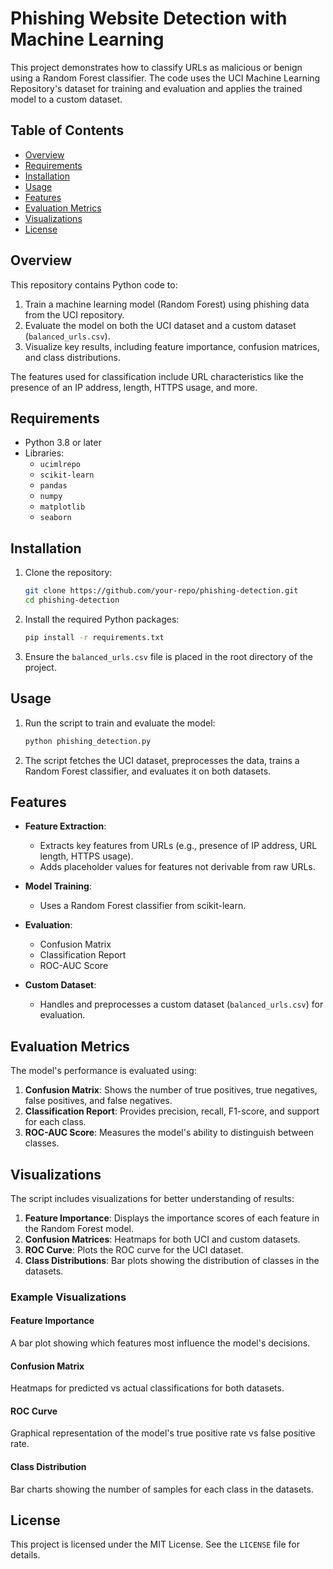 
# Phishing Website Detection with Machine Learning

This project demonstrates how to classify URLs as malicious or benign using a Random Forest classifier. The code uses the UCI Machine Learning Repository's dataset for training and evaluation and applies the trained model to a custom dataset.

## Table of Contents
- [Overview](#overview)
- [Requirements](#requirements)
- [Installation](#installation)
- [Usage](#usage)
- [Features](#features)
- [Evaluation Metrics](#evaluation-metrics)
- [Visualizations](#visualizations)
- [License](#license)

## Overview
This repository contains Python code to:
1. Train a machine learning model (Random Forest) using phishing data from the UCI repository.
2. Evaluate the model on both the UCI dataset and a custom dataset (`balanced_urls.csv`).
3. Visualize key results, including feature importance, confusion matrices, and class distributions.

The features used for classification include URL characteristics like the presence of an IP address, length, HTTPS usage, and more.

## Requirements
- Python 3.8 or later
- Libraries:
  - `ucimlrepo`
  - `scikit-learn`
  - `pandas`
  - `numpy`
  - `matplotlib`
  - `seaborn`

## Installation
1. Clone the repository:
   ```bash
   git clone https://github.com/your-repo/phishing-detection.git
   cd phishing-detection
   ```

2. Install the required Python packages:
   ```bash
   pip install -r requirements.txt
   ```

3. Ensure the `balanced_urls.csv` file is placed in the root directory of the project.

## Usage
1. Run the script to train and evaluate the model:
   ```bash
   python phishing_detection.py
   ```

2. The script fetches the UCI dataset, preprocesses the data, trains a Random Forest classifier, and evaluates it on both datasets.

## Features
- **Feature Extraction**:
  - Extracts key features from URLs (e.g., presence of IP address, URL length, HTTPS usage).
  - Adds placeholder values for features not derivable from raw URLs.

- **Model Training**:
  - Uses a Random Forest classifier from scikit-learn.

- **Evaluation**:
  - Confusion Matrix
  - Classification Report
  - ROC-AUC Score

- **Custom Dataset**:
  - Handles and preprocesses a custom dataset (`balanced_urls.csv`) for evaluation.

## Evaluation Metrics
The model's performance is evaluated using:
1. **Confusion Matrix**: Shows the number of true positives, true negatives, false positives, and false negatives.
2. **Classification Report**: Provides precision, recall, F1-score, and support for each class.
3. **ROC-AUC Score**: Measures the model's ability to distinguish between classes.

## Visualizations
The script includes visualizations for better understanding of results:
1. **Feature Importance**: Displays the importance scores of each feature in the Random Forest model.
2. **Confusion Matrices**: Heatmaps for both UCI and custom datasets.
3. **ROC Curve**: Plots the ROC curve for the UCI dataset.
4. **Class Distributions**: Bar plots showing the distribution of classes in the datasets.

### Example Visualizations
#### Feature Importance
A bar plot showing which features most influence the model's decisions.

#### Confusion Matrix
Heatmaps for predicted vs actual classifications for both datasets.

#### ROC Curve
Graphical representation of the model's true positive rate vs false positive rate.

#### Class Distribution
Bar charts showing the number of samples for each class in the datasets.

## License
This project is licensed under the MIT License. See the `LICENSE` file for details.
